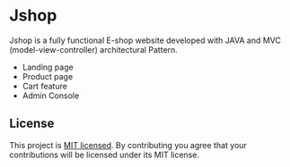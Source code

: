 # Jshop

Jshop is a fully functional E-shop website developed with JAVA and MVC (model-view-controller) architectural Pattern.

- Landing page
- Product page
- Cart feature
- Admin Console

## License

This project is [MIT licensed](./LICENSE). By contributing you agree that your contributions will be licensed under its
MIT license.